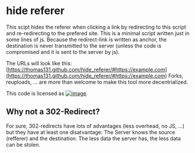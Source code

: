 hide referer
=============
This scipt hides the referer when clicking a link by redirecting to this script and re-redirecting to the prefered site. This is a minimal script written just in some lines of js. Because the redirect-link is written as anchor, the destination is never transmitted to the server (unless the code is compromised and it is sent to the server by js).

The URLs will look like this: [https://thomas131.github.com/hide_referer/#https://example.com](https://thomas131.github.com/hide_referer/#https://example.com)
Forks, reuploads, ... are more than welcome to make this tool more decentrialized.

This code is licensed as [![image](https://licensebuttons.net/p/zero/1.0/88x31.png "CC0")](https://creativecommons.org/publicdomain/zero/1.0/).

Why not a 302-Redirect?
-----------------------
For sure, 302-redirects have lots of advantages (less overhead, no JS, ...) but they have at least one disatvantage: The Server knows the source (refferer) and the destination. The less data the server has, the less data can be stolen.